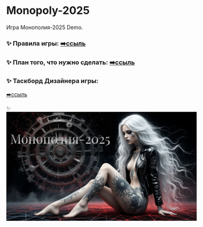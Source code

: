 # Monopoly-2025
 Игра Монополия-2025 Demo.
 
 
### :sparkles: Правила игры:    [:arrow_right:ссыль](https://github.com/slava-rusi11/Monopolia/blob/main/Правила%20игры.%20Промышленная%20монополия.txt)
 
 
### :sparkles: План того, что нужно сделать:    [:arrow_right:ссыль](https://github.com/slava-rusi11/Monopolia/blob/main/План-лист.txt)


### :sparkles: Таскборд Дизайнера игры:  
[:arrow_right:ссыль](https://github.com/users/slava-rusi11/projects/1/views/1)

 
 :sparkles:
 <img src="CB/Monopoly/bin/res/logo.jpg"/>
